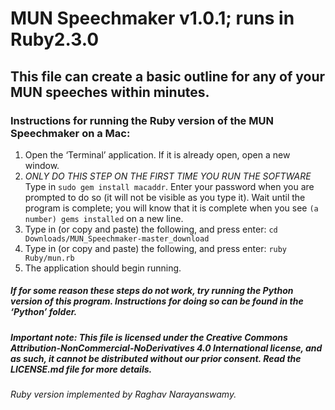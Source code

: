 # MUN Speechmaker v1.0.1; runs in Ruby2.3.0

## This file can create a basic outline for any of your MUN speeches within minutes.

### Instructions for running the Ruby version of the MUN Speechmaker on a Mac:

1. Open the ‘Terminal’ application. If it is already open, open a new window.
2. _ONLY DO THIS STEP ON THE FIRST TIME YOU RUN THE SOFTWARE_ Type in `sudo gem install macaddr`. Enter your password when you are prompted to do so (it will not be visible as you type it). Wait until the program is complete; you will know that it is complete when you see `(a number) gems installed` on a new line.
3. Type in (or copy and paste) the following, and press enter: `cd Downloads/MUN_Speechmaker-master_download`
4. Type in (or copy and paste) the following, and press enter: `ruby Ruby/mun.rb`
5. The application should begin running.

##### If for some reason these steps do not work, try running the Python version of this program. Instructions for doing so can be found in the ‘Python’ folder. 

##### Important note: This file is licensed under the Creative Commons Attribution-NonCommercial-NoDerivatives 4.0 International license, and as such, it cannot be distributed without our prior consent. Read the LICENSE.md file for more details.

###### Ruby version implemented by Raghav Narayanswamy.
